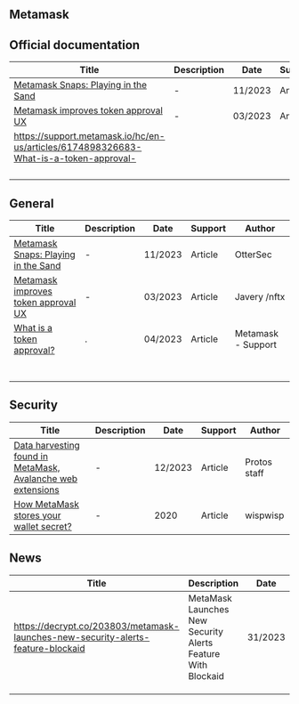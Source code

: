 ## Metamask

## Official documentation

| Title                                                        | Description | Date    | Support | Author       |
| ------------------------------------------------------------ | ----------- | ------- | ------- | ------------ |
| [Metamask Snaps: Playing in the Sand](https://osec.io/blog/2023-11-01-metamask-snaps) | -           | 11/2023 | Article | OtterSec     |
| [Metamask improves token approval UX](https://blog.nftx.io/metamask-improves-token-approval-ux/) | -           | 03/2023 | Article | Javery /nftx |
| https://support.metamask.io/hc/en-us/articles/6174898326683-What-is-a-token-approval- |             |         |         |              |
|                                                              |             |         |         |              |
|                                                              |             |         |         |              |
|                                                              |             |         |         |              |
|                                                              |             |         |         |              |

## General

| Title                                                        | Description | Date    | Support | Author             |
| ------------------------------------------------------------ | ----------- | ------- | ------- | ------------------ |
| [Metamask Snaps: Playing in the Sand](https://osec.io/blog/2023-11-01-metamask-snaps) | -           | 11/2023 | Article | OtterSec           |
| [Metamask improves token approval UX](https://blog.nftx.io/metamask-improves-token-approval-ux/) | -           | 03/2023 | Article | Javery /nftx       |
| [What is a token approval?](https://support.metamask.io/hc/en-us/articles/6174898326683-What-is-a-token-approval-) | .           | 04/2023 | Article | Metamask - Support |
|                                                              |             |         |         |                    |
|                                                              |             |         |         |                    |
|                                                              |             |         |         |                    |
|                                                              |             |         |         |                    |
|                                                              |             |         |         |                    |
|                                                              |             |         |         |                    |
|                                                              |             |         |         |                    |

## Security

| Title                                                        | Description | Date    | Support | Author       |
| ------------------------------------------------------------ | ----------- | ------- | ------- | ------------ |
| [Data harvesting found in MetaMask, Avalanche web extensions](https://protos.com/data-harvesting-found-in-metamask-avalanche-web-extensions/) | -           | 12/2023 | Article | Protos staff |
| [How MetaMask stores your wallet secret?](https://www.wispwisp.com/index.php/2020/12/25/how-metamask-stores-your-wallet-secret/) | -           | 2020    | Article | wispwisp     |



## News

| Title                                                        | Description                                                 | Date    | Support | Author                                                       |
| ------------------------------------------------------------ | ----------------------------------------------------------- | ------- | ------- | ------------------------------------------------------------ |
| https://decrypt.co/203803/metamask-launches-new-security-alerts-feature-blockaid | MetaMask Launches New Security Alerts Feature With Blockaid | 31/2023 | Article | decrypt.co /  [Andrew Asmakov](https://decrypt.co/author/andrewasmakov) |
|                                                              |                                                             |         |         |                                                              |
|                                                              |                                                             |         |         |                                                              |
|                                                              |                                                             |         |         |                                                              |

